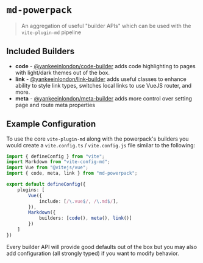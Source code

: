 # `md-powerpack`

> An aggregation of useful "builder APIs" which can be used with the `vite-plugin-md` pipeline

## Included Builders

- **code** - [@yankeeinlondon/code-builder](https://github.com/yankeeinlondon/code-builder) adds code highlighting to pages with light/dark themes out of the box.
- **link** - [@yankeeinlondon/link-builder](https://github.com/yankeeinlondon/link-builder) adds useful classes to enhance ability to style link types, switches local links to use VueJS router, and more.
- **meta** - [@yankeeinlondon/meta-builder](https://github.com/yankeeinlondon/meta-builder) adds more control over setting page and route meta properties

## Example Configuration

To use the core `vite-plugin-md` along with the powerpack's builders you would create a `vite.config.ts` / `vite.config.js` file similar to the following:

```ts
import { defineConfig } from "vite";
import Markdown from "vite-config-md";
import Vue from "@vitejs/vue";
import { code, meta, link } from "md-powerpack";

export default defineConfig({
    plugins: [
        Vue({
            include: [/\.vue$/, /\.md$/],
        }),
        Markdown({
            builders: [code(), meta(), link()]
        })
    ]
})
```

Every builder API will provide good defaults out of the box but you may also add configuration (all strongly typed) if you want to modify behavior.
